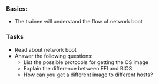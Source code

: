 ### Basics:
- The trainee will understand the flow of network boot

### Tasks
- Read about network boot
- Answer the following questions:
  - List the possible protocols for getting the OS image
  - Explain the difference between EFI and BIOS
  - How can you get a different image to different hosts?
